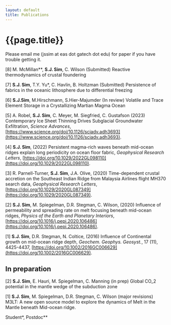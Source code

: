 ```yaml
---
layout: default
title: Publications
---
```

# {{page.title}}

Please email me (jssim at eas dot gatech dot edu) for paper if you have trouble getting it. 

[8] M. McMillan**, **S.J. Sim**, C. Wilson (Submitted) Reactive thermodynamics of crustal foundering

[7] **S.J. Sim**, T.Y. Yu*, C. Havlin, B. Holtzman (Submitted) Persistence of fabrics in the oceanic lithosphere due to differential freezing

[6] **S.J.Sim**, M.Hirschmann, S.Hier-Majumder (In review) Volatile and Trace Element Storage in a Crystallizing Martian Magma Ocean

[5] A. Robel, **S.J. Sim**, C. Meyer, M. Siegfried, C. Gustafson (2023) Contemporary Ice Sheet Thinning Drives Subglacial Groundwater Exfiltration, *Science Advances*, [https://www.science.org/doi/10.1126/sciadv.adh3693](https://www.science.org/doi/10.1126/sciadv.adh3693). 

[4] **S.J. Sim**, (2022) Persistent magma-rich waves beneath mid-ocean ridges explain long periodicity on ocean floor fabric, *Geophysical Research Letters*, [https://doi.org/10.1029/2022GL098110](https://doi.org/10.1029/2022GL098110).

[3] R. Parnell-Turner, **S.J. Sim**, J.A. Olive, (2020) Time-dependent crustal accretion on the Southeast Indian Ridge from Malaysia Airlines flight MH370 search data, *Geophysical Research Letters*, [https://doi.org/10.1029/2020GL087349](https://doi.org/10.1029/2020GL087349).  

[2] **S.J. Sim**, M. Spiegelman, D.R. Stegman, C. Wilson, (2020) Influence of permeability and spreading rate on melt focusing beneath mid-ocean ridges, *Physics of the Earth and Planetary Interiors*, [https://doi.org/10.1016/j.pepi.2020.106486](https://doi.org/10.1016/j.pepi.2020.106486).  

[1] **S.J. Sim**, D.R. Stegman, N. Coltice, (2016) Influence of Continental growth on mid-ocean ridge depth, *Geochem. Geophys. Geosyst.*, 17 (11), 4425-4437, [https://doi.org/10.1002/2016GC006629](https://doi.org/10.1002/2016GC006629).

## In preparation
[2] **S.J. Sim**, E. Hauri, M. Spiegelman, C. Manning (in prep) Global CO_2 potential in the mantle wedge of the subduction zone 

[1] **S.J. Sim**, M. Spiegelman, D.R. Stegman, C. Wilson (major revisions) M3LT: A new open source model to explore the dynamics of Melt in the Mantle beneath Mid-ocean ridge.  

Student*, Postdoc**
